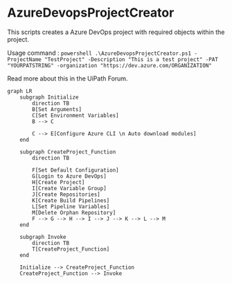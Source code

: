 # AzureDevopsProjectCreator
This scripts creates a Azure DevOps project with required objects within the project.

Usage command : ```powershell .\AzureDevopsProjectCreator.ps1 -ProjectName "TestProject" -Description "This is a test project" -PAT "YOURPATSTRING" -organization "https://dev.azure.com/ORGANIZATION" ```

Read more about this in the UiPath Forum.

```mermaid height=559,auto
graph LR
    subgraph Initialize
        direction TB
        B[Set Arguments]
        C[Set Environment Variables]
        B --> C

        C --> E[Configure Azure CLI \n Auto download modules]
    end

    subgraph CreateProject_Function
        direction TB
        
        F[Set Default Configuration]
        G[Login to Azure DevOps]
        H[Create Project]
        I[Create Variable Group]
        J[Create Repositories]
        K[Create Build Pipelines]
        L[Set Pipeline Variables]
        M[Delete Orphan Repository]
        F --> G --> H --> I --> J --> K --> L --> M
    end

    subgraph Invoke
        direction TB
        T[CreateProject_Function]
    end

    Initialize --> CreateProject_Function
    CreateProject_Function --> Invoke
```
